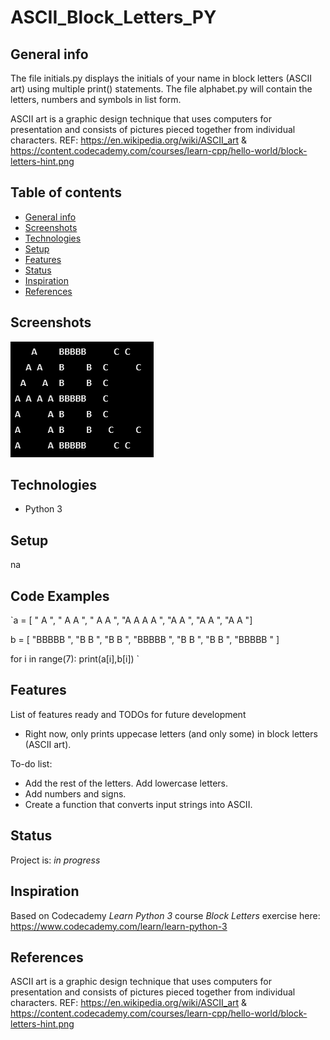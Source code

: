 # ASCII_Block_Letters_PY

## General info
The file initials.py displays the initials of your name in block letters (ASCII art) using multiple print() statements.
The file alphabet.py will contain the letters, numbers and symbols in list form.  

ASCII art is a graphic design technique that uses computers for presentation and consists of pictures pieced together from individual characters. REF: https://en.wikipedia.org/wiki/ASCII_art & https://content.codecademy.com/courses/learn-cpp/hello-world/block-letters-hint.png

## Table of contents
* [General info](#general-info)
* [Screenshots](#screenshots)
* [Technologies](#technologies)
* [Setup](#setup)
* [Features](#features)
* [Status](#status)
* [Inspiration](#inspiration)
* [References](#references)

## Screenshots
![Example screenshot](./img/screenshot.PNG)

## Technologies
* Python 3

## Setup
na

## Code Examples
`a = [
"   A    ",
"  A A   ",
" A   A  ",
"A A A A ",
"A     A ",
"A     A ",
"A     A "]

b = [
"BBBBB  ",
"B    B ",
"B    B ",
"BBBBB  ",
"B    B ",
"B    B ",
"BBBBB  "
]

for i in range(7):
  print(a[i],b[i])
`

## Features
List of features ready and TODOs for future development
* Right now, only prints uppecase letters (and only some) in block letters (ASCII art).

To-do list:
* Add the rest of the letters. Add lowercase letters. 
* Add numbers and signs.
* Create a function that converts input strings into ASCII. 

## Status
Project is: _in progress_

## Inspiration
Based on Codecademy _Learn Python 3_ course _Block Letters_ exercise here: https://www.codecademy.com/learn/learn-python-3

## References
ASCII art is a graphic design technique that uses computers for presentation and consists of pictures pieced together from individual characters. REF: https://en.wikipedia.org/wiki/ASCII_art & https://content.codecademy.com/courses/learn-cpp/hello-world/block-letters-hint.png
